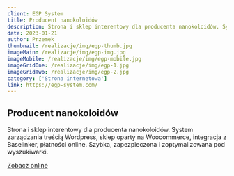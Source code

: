 ```yaml
---
client: EGP System
title: Producent nanokoloidów
description: Strona i sklep interentowy dla producenta nanokoloidów. Systemem zarządzania treścią Wordpress, sklep oparty na Woocommerce, integracja z Baselinker.
date: 2023-01-21
author: Przemek
thumbnail: /realizacje/img/egp-thumb.jpg
imageMain: /realizacje/img/egp-img.jpg
imageMobile: /realizacje/img/egp-mobile.jpg
imageGridOne: /realizacje/img/egp-1.jpg
imageGridTwo: /realizacje/img/egp-2.jpg
category: ['Strona internetowa']
link: https://egp-system.com/
---
```


## Producent nanokoloidów

Strona i sklep interentowy dla producenta nanokoloidów. System zarządzania treścią Wordpress, sklep oparty na Woocommerce, integracja z Baselinker, płatności online. Szybka, zapezpieczona i zoptymalizowana pod wyszukiwarki.

<a href="https://egp-system.com/" title="Zobacz online" target="_blank" class="button" rel="nofollow">Zobacz online</a>